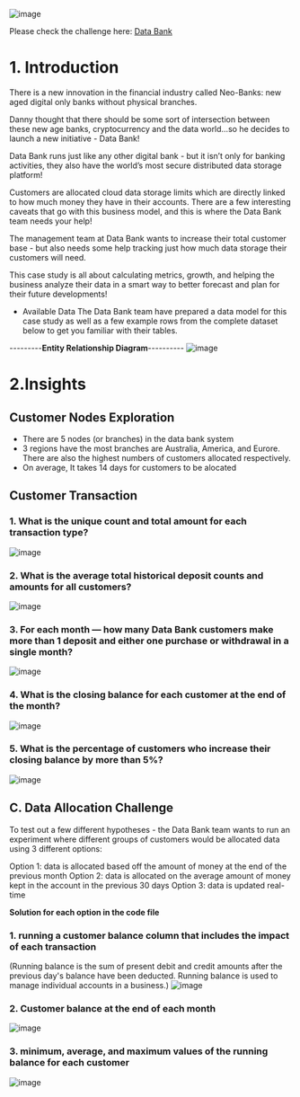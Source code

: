 ![image](https://github.com/ThuHuong-Gina/Data-Bank_8-week-SQL-Challenge/assets/141025228/b46fb9dc-fc5f-4902-87c9-5315fedda617)


Please check the challenge here: [Data Bank](http://https://8weeksqlchallenge.com/case-study-4/)


# **1. Introduction**

There is a new innovation in the financial industry called Neo-Banks: new aged digital only banks without physical branches.

Danny thought that there should be some sort of intersection between these new age banks, cryptocurrency and the data world…so he decides to launch a new initiative - Data Bank!

Data Bank runs just like any other digital bank - but it isn’t only for banking activities, they also have the world’s most secure distributed data storage platform!

Customers are allocated cloud data storage limits which are directly linked to how much money they have in their accounts. There are a few interesting caveats that go with this business model, and this is where the Data Bank team needs your help!

The management team at Data Bank wants to increase their total customer base - but also needs some help tracking just how much data storage their customers will need.

This case study is all about calculating metrics, growth, and helping the business analyze their data in a smart way to better forecast and plan for their future developments!

* Available Data
The Data Bank team have prepared a data model for this case study as well as a few example rows from the complete dataset below to get you familiar with their tables.

---------**Entity Relationship Diagram**----------
![image](https://github.com/ThuHuong-Gina/Data-Bank_-8-week-SQL-Challenge/assets/141025228/e555a140-8874-4ff9-a5f7-ffd974f11bd2)

# **2.Insights**
## Customer Nodes Exploration
- There are 5 nodes (or branches) in the data bank system
- 3 regions have the most branches are Australia, America, and Eurore. There are also the highest numbers of customers allocated respectively.
- On average, It takes  14 days for customers to be alocated
## Customer Transaction
### 1. What is the unique count and total amount for each transaction type?
![image](https://github.com/ThuHuong-Gina/Data-Bank_8-week-SQL-Challenge/assets/141025228/986e99c8-9bdb-46bd-a9fa-debdfa2237a8)
### 2. What is the average total historical deposit counts and amounts for all customers?
![image](https://github.com/ThuHuong-Gina/Data-Bank_8-week-SQL-Challenge/assets/141025228/41a38ac1-457b-4921-8bc9-69d30e42890a)
### 3. For each month — how many Data Bank customers make more than 1 deposit and either one purchase or withdrawal in a single month?
![image](https://github.com/ThuHuong-Gina/Data-Bank_8-week-SQL-Challenge/assets/141025228/46a078c3-7891-4da2-84b7-7677072233b7)
### 4. What is the closing balance for each customer at the end of the month?
![image](https://github.com/ThuHuong-Gina/Data-Bank_8-week-SQL-Challenge/assets/141025228/e79e2ad1-1285-4451-9de6-520723697cc7)
### 5. What is the percentage of customers who increase their closing balance by more than 5%?
![image](https://github.com/ThuHuong-Gina/Data-Bank_8-week-SQL-Challenge/assets/141025228/47c39a3d-dd80-4a6b-a39b-dcd28c8afc73)

## C. Data Allocation Challenge
To test out a few different hypotheses - the Data Bank team wants to run an experiment where different groups of customers would be allocated data using 3 different options:

Option 1: data is allocated based off the amount of money at the end of the previous month
Option 2: data is allocated on the average amount of money kept in the account in the previous 30 days
Option 3: data is updated real-time

**Solution for each option in the code file**

### 1. running a customer balance column that includes the impact of each transaction
(Running balance is the sum of present debit and credit amounts after the previous day's balance have been deducted. Running balance is used to manage individual accounts in a business.)
![image](https://github.com/ThuHuong-Gina/Data-Bank_8-week-SQL-Challenge/assets/141025228/7cf5cd6c-2fba-4eac-a532-1be9bb712fe2)
### 2. Customer balance at the end of each month
![image](https://github.com/ThuHuong-Gina/Data-Bank_8-week-SQL-Challenge/assets/141025228/3fe69dea-0bfa-41ca-9c8d-04478ae08bcc)
### 3. minimum, average, and maximum values of the running balance for each customer
![image](https://github.com/ThuHuong-Gina/Data-Bank_8-week-SQL-Challenge/assets/141025228/6a8cbbe5-2b01-48f3-9a5b-5c3e8b226cde)


